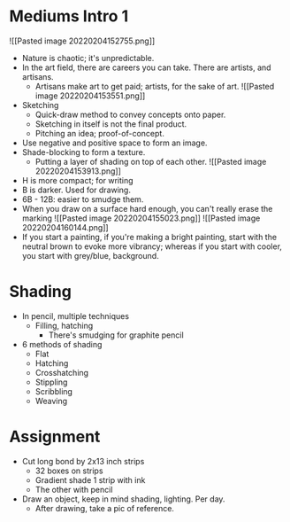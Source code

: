 # Mediums Intro 1
![[Pasted image 20220204152755.png]]
- Nature is chaotic; it's unpredictable.
- In the art field, there are careers you can take. There are artists, and artisans.
    - Artisans make art to get paid; artists, for the sake of art.
![[Pasted image 20220204153551.png]]
- Sketching
    - Quick-draw method to convey concepts onto paper.
    - Sketching in itself is not the final product.
    - Pitching an idea; proof-of-concept.
- Use negative and positive space to form an image.
- Shade-blocking to form a texture.
    - Putting a layer of shading on top of each other.
![[Pasted image 20220204153913.png]]
- H is more compact; for writing
- B is darker. Used for drawing.
- 6B - 12B: easier to smudge them.
- When you draw on a surface hard enough, you can't really erase the marking
![[Pasted image 20220204155023.png]]
![[Pasted image 20220204160144.png]]
- If you start a painting, if you're making a bright painting, start with the neutral brown to evoke more vibrancy; whereas if you start with cooler, you start with grey/blue, background.
# Shading
- In pencil, multiple techniques
    - Filling, hatching
        - There's smudging for graphite pencil
- 6 methods of shading
    - Flat
    - Hatching
    - Crosshatching
    - Stippling
    - Scribbling
    - Weaving
# Assignment
- Cut long bond by 2x13 inch strips
    - 32 boxes on strips
    - Gradient shade 1 strip with ink
    - The other with pencil
- Draw an object, keep in mind shading, lighting. Per day.
    - After drawing, take a pic of reference.